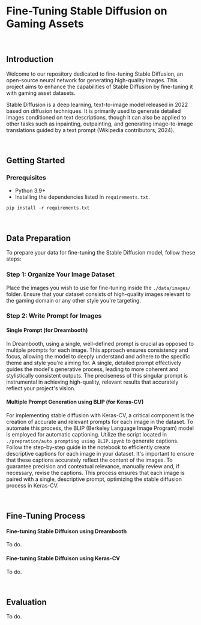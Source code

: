 # Fine-Tuning Stable Diffusion on Gaming Assets

<br>

## Introduction

Welcome to our repository dedicated to fine-tuning Stable Diffusion, an open-source neural network for generating high-quality images. This project aims to enhance the capabilities of Stable Diffusion by fine-tuning it with gaming asset datasets.

Stable Diffusion is a deep learning, text-to-image model released in 2022 based on diffusion techniques. It is primarily used to generate detailed images conditioned on text descriptions, though it can also be applied to other tasks such as inpainting, outpainting, and generating image-to-image translations guided by a text prompt (Wikipedia contributors, 2024). 

<br>

## Getting Started

### Prerequisites

- Python 3.9+
- Installing the dependencies listed in `requirements.txt`.
```
pip install -r requirements.txt
```





<br>

## Data Preparation

To prepare your data for fine-tuning the Stable Diffusion model, follow these steps:

### Step 1: Organize Your Image Dataset

Place the images you wish to use for fine-tuning inside the `./data/images/` folder. Ensure that your dataset consists of high-quality images relevant to the gaming domain or any other style you're targeting.

### Step 2: Write Prompt for Images 

#### Single Prompt (for Dreambooth)

In Dreambooth, using a single, well-defined prompt is crucial as opposed to multiple prompts for each image. This approach ensures consistency and focus, allowing the model to deeply understand and adhere to the specific theme and style you're aiming for. A single, detailed prompt effectively guides the model's generative process, leading to more coherent and stylistically consistent outputs. The preciseness of this singular prompt is instrumental in achieving high-quality, relevant results that accurately reflect your project's vision.

#### Multiple Prompt Generation using BLIP (for Keras-CV)
For implementing stable diffusion with Keras-CV, a critical component is the creation of accurate and relevant prompts for each image in the dataset. To automate this process, the BLIP (Berkeley Language Image Program) model is employed for automatic captioning. Utilize the script located in `./prepration/auto prompting using BLIP.ipynb` to generate captions. Follow the step-by-step guide in the notebook to efficiently create descriptive captions for each image in your dataset. It's important to ensure that these captions accurately reflect the content of the images. To guarantee precision and contextual relevance, manually review and, if necessary, revise the captions. This process ensures that each image is paired with a single, descriptive prompt, optimizing the stable diffusion process in Keras-CV.

<br>

## Fine-Tuning Process

#### Fine-tuning Stable Diffuison using Dreambooth

To do.

#### Fine-tuning Stable Diffuison using Keras-CV

To do.

<br>

## Evaluation

To do.


